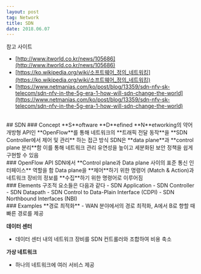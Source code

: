 ```yaml
---
layout: post 
tag: Network
title: SDN
date: 2018.06.07
---
```

참고 사이트
- [http://www.itworld.co.kr/news/105686](http://www.itworld.co.kr/news/105686)  
- [https://ko.wikipedia.org/wiki/소프트웨어_정의_네트워킹](https://ko.wikipedia.org/wiki/소프트웨어_정의_네트워킹)
- [https://www.netmanias.com/ko/post/blog/13359/sdn-nfv-sk-telecom/sdn-nfv-in-the-5g-era-1-how-will-sdn-change-the-world](https://www.netmanias.com/ko/post/blog/13359/sdn-nfv-sk-telecom/sdn-nfv-in-the-5g-era-1-how-will-sdn-change-the-world)

<br>
## SDN  
### Concept  
**S**oftware **D**efined **N**etworking의 약어  
개방형 API인 **OpenFlow**를 통해 네트워크의 **트래픽 전달 동작**을  **SDN Controller에서 제어 및 관리** 하는 접근 방식  
SDN은 **data plane**과 **control plane 분리**함  
이를 통해 네트워크 관리 유연성을 높이고 세분화된 보안 정책을 쉽게 구현할 수 있음  
<br>
### OpenFlow API  
SDN에서 **Control plane과 Data plane 사이의 표준 통신 인터페이스** 역할을 함  
Data plane을 **제어**하기 위한 명령어 (Match & Action)과  
네트워크 장비의 정보를 **수집**하기 위한 명령어로 이루어짐  
<br>
### Elements  
구조적 요소들은 다음과 같다  
- SDN Application  
- SDN Controller  
- SDN Datapath  
- SDN Control to Data-Plain Interface (CDPI)  
- SDN Northbound Interfaces (NBI)  

<br>
### Examples  
**경로 최적화**  
- WAN 분야에서의 경로 최적화, A에서 B로 향할 때 빠른 경로를 제공  

**데이터 센터**  
- 데이터 센터 내의 네트워크 장비를 SDN 컨트롤러와 조합하여 비용 축소  

**가상 네트워크**  
- 하나의 네트워크에 여러 서비스 제공  
